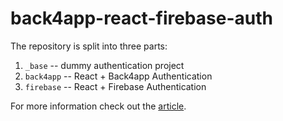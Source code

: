 # back4app-react-firebase-auth

The repository is split into three parts:

1. `_base` -- dummy authentication project
2. `back4app` -- React + Back4app Authentication
2. `firebase` -- React + Firebase Authentication

For more information check out the [article](#).

